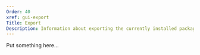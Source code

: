 ```yaml
---
Order: 40
xref: gui-export
Title: Export
Description: Information about exporting the currently installed packages
---
```


Put something here...
